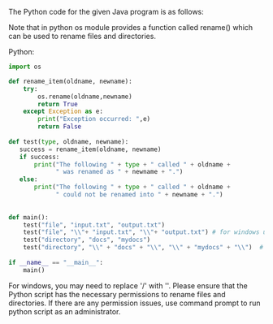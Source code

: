 The Python code for the given Java program is as follows:

Note that in python os module provides a function called rename() which can be used to rename files and directories.

Python:
```python
import os

def rename_item(oldname, newname): 
    try:
        os.rename(oldname,newname)
        return True
    except Exception as e:
        print("Exception occurred: ",e)
        return False
        
def test(type, oldname, newname): 
   success = rename_item(oldname, newname)
   if success:
       print("The following " + type + " called " + oldname + 
             " was renamed as " + newname + ".")
   else:
       print("The following " + type + " called " + oldname + 
             " could not be renamed into " + newname + ".")
        
    
def main(): 
    test("file", "input.txt", "output.txt")
    test("file", "\\"+ "input.txt", "\\"+ "output.txt") # for windows use '\' instead of '/' in path
    test("directory", "docs", "mydocs")
    test("directory", "\\" + "docs" + "\\", "\\" + "mydocs" + "\\")  # for windows use '\' instead of '/' in path
    
if __name__ == "__main__":
    main()
```
For windows, you may need to replace '/' with '\'. Please ensure that the Python script has the necessary permissions to rename files and directories. If there are any permission issues, use command prompt to run python script as an administrator.

